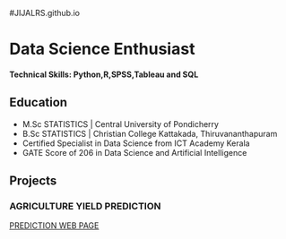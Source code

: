 #JIJALRS.github.io
# Data Science Enthusiast

#### Technical Skills: Python,R,SPSS,Tableau and SQL

## Education

* M.Sc STATISTICS | Central University of Pondicherry 
* B.Sc STATISTICS | Christian College Kattakada, Thiruvananthapuram
* Certified Specialist in Data Science from ICT Academy Kerala
* GATE Score of 206 in Data Science and Artificial Intelligence

## Projects
### AGRICULTURE YIELD PREDICTION
[PREDICTION WEB PAGE](https://agriculture-project.onrender.com)
